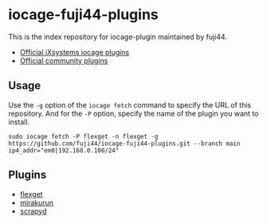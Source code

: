 # iocage-fuji44-plugins

This is the index repository for iocage-plugin maintained by fuji44.

- [Official iXsystems iocage plugins](https://github.com/freenas/iocage-ix-plugins)
- [Official community plugins](https://github.com/ix-plugin-hub/iocage-plugin-index)

## Usage

Use the `-g` option of the `iocage fetch` command to specify the URL of this repository. And for the `-P` option, specify the name of the plugin you want to install.

```
sudo iocage fetch -P flexget -n flexget -g https://github.com/fuji44/iocage-fuji44-plugins.git --branch main ip4_addr="em0|192.168.0.100/24"
```

## Plugins

- [flexget](https://github.com/fuji44/iocage-plugin-flexget)
- [mirakurun](https://github.com/fuji44/iocage-plugin-mirakurun)
- [scrapyd](https://github.com/fuji44/iocage-plugin-scrapyd)
